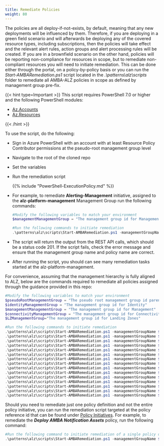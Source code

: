 ```yaml
---
title: Remediate Policies
weight: 80
---
```


The policies are all deploy-if-not-exists, by default, meaning that any new deployments will be influenced by them. Therefore, if you are deploying in a green field scenario and will afterwards be deploying any of the covered resource types, including subscriptions, then the policies will take effect and the relevant alert rules, action groups and alert processing rules will be created.
If you are in a brownfield scenario on the other hand, policies will be reporting non-compliance for resources in scope, but to remediate non-compliant resources you will need to initiate remediation. This can be done either through the portal, on a policy-by-policy basis or you can run the _Start-AMBARemediation.ps1_ script located in the _.\patterns\alz\scripts_ folder to remediate all AMBA-ALZ policies in scope as defined by management group pre-fix.

{{< hint type=Important >}}
This script requires PowerShell 7.0 or higher and the following PowerShell modules:

- [Az.Accounts](https://www.powershellgallery.com/packages/Az.Accounts)
- [Az.Resources](https://www.powershellgallery.com/packages/Az.Resources)

{{< /hint >}}

To use the script, do the following:

- Sign in Azure PowerShell with an account with at least Resource Policy Contributor permissions at the pseudo-root management group level
- Navigate to the root of the cloned repo
- Set the variables
- Run the remediation script

  {{% include "PowerShell-ExecutionPolicy.md" %}}

- For example, to remediate **Alerting-Management** initiative, assigned to the **alz-platform-management** Management Group run the following commands:

  ```powershell
  #Modify the following variables to match your environment
  $managementManagementGroup = "The management group id for Management"
  ```

  ```powershell
  #Run the following commands to initiate remediation
  .\patterns\alz\scripts\Start-AMBARemediation.ps1 -managementGroupName $managementManagementGroup -policyName Alerting-Management
  ```

- The script will return the output from the REST API calls, which should be a status code 201. If the script fails, check the error message and ensure that the management group name and policy name are correct.
- After running the script, you should can see many remediation tasks started at the alz-platform-management.

For convenience, assuming that the management hierarchy is fully aligned to ALZ, below are the commands required to remediate all policies assigned through the guidance provided in this repo:

```powershell
#Modify the following variables to match your environment
$pseudoRootManagementGroup = "The pseudo root management group id parenting the Platform and Landing Zones management groups"
$identityManagementGroup = "The management group id for Identity"
$managementManagementGroup = "The management group id for Management"
$connectivityManagementGroup = "The management group id for Connectivity"
$LZManagementGroup="The management group id for Landing Zones"
```

```powershell
#Run the following commands to initiate remediation
.\patterns\alz\scripts\Start-AMBARemediation.ps1 -managementGroupName $pseudoRootManagementGroup -policyName Notification-Assets
.\patterns\alz\scripts\Start-AMBARemediation.ps1 -managementGroupName $pseudoRootManagementGroup -policyName Alerting-ServiceHealth
.\patterns\alz\scripts\Start-AMBARemediation.ps1 -managementGroupName $platformManagementGroup -policyName Alerting-HybridVM
.\patterns\alz\scripts\Start-AMBARemediation.ps1 -managementGroupName $platformManagementGroup -policyName Alerting-VM
.\patterns\alz\scripts\Start-AMBARemediation.ps1 -managementGroupName $connectivityManagementGroup -policyName Alerting-Connectivity
.\patterns\alz\scripts\Start-AMBARemediation.ps1 -managementGroupName $identityManagementGroup -policyName Alerting-Identity
.\patterns\alz\scripts\Start-AMBARemediation.ps1 -managementGroupName $managementManagementGroup -policyName Alerting-Management
.\patterns\alz\scripts\Start-AMBARemediation.ps1 -managementGroupName $LZManagementGroup -policyName Alerting-KeyManagement
.\patterns\alz\scripts\Start-AMBARemediation.ps1 -managementGroupName $LZManagementGroup -policyName Alerting-LoadBalancing
.\patterns\alz\scripts\Start-AMBARemediation.ps1 -managementGroupName $LZManagementGroup -policyName Alerting-NetworkChanges
.\patterns\alz\scripts\Start-AMBARemediation.ps1 -managementGroupName $LZManagementGroup -policyName Alerting-RecoveryServices
.\patterns\alz\scripts\Start-AMBARemediation.ps1 -managementGroupName $LZManagementGroup -policyName Alerting-Storage
.\patterns\alz\scripts\Start-AMBARemediation.ps1 -managementGroupName $LZManagementGroup -policyName Alerting-HybridVM
.\patterns\alz\scripts\Start-AMBARemediation.ps1 -managementGroupName $LZManagementGroup -policyName Alerting-VM
.\patterns\alz\scripts\Start-AMBARemediation.ps1 -managementGroupName $LZManagementGroup -policyName Alerting-Web
```

Should you need to remediate just one policy definition and not the entire policy initiative, you can run the remediation script targeted at the policy reference id that can be found under [Policy Initiatives](../../Policy-Initiatives). For example, to remediate the **_Deploy AMBA Notification Assets_** policy, run the following command:

```powershell
#Run the following command to initiate remediation of a single policy definition
.\patterns\alz\scripts\Start-AMBARemediation.ps1 -managementGroupName $pseudoRootManagementGroup -policyName ALZ_AlertProcessing_Rule
```
